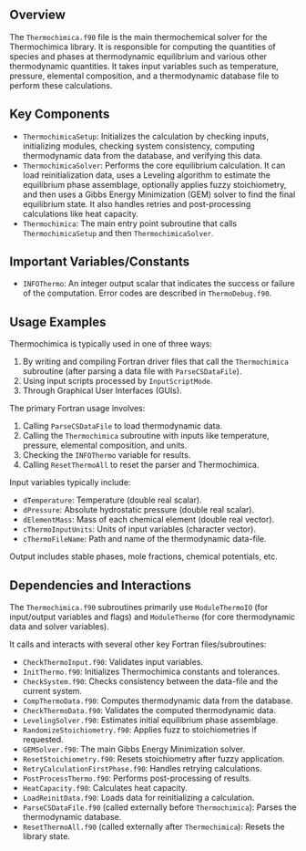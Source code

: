 ## Overview
The `Thermochimica.f90` file is the main thermochemical solver for the Thermochimica library. It is responsible for computing the quantities of species and phases at thermodynamic equilibrium and various other thermodynamic quantities. It takes input variables such as temperature, pressure, elemental composition, and a thermodynamic database file to perform these calculations.

## Key Components
- `ThermochimicaSetup`: Initializes the calculation by checking inputs, initializing modules, checking system consistency, computing thermodynamic data from the database, and verifying this data.
- `ThermochimicaSolver`: Performs the core equilibrium calculation. It can load reinitialization data, uses a Leveling algorithm to estimate the equilibrium phase assemblage, optionally applies fuzzy stoichiometry, and then uses a Gibbs Energy Minimization (GEM) solver to find the final equilibrium state. It also handles retries and post-processing calculations like heat capacity.
- `Thermochimica`: The main entry point subroutine that calls `ThermochimicaSetup` and then `ThermochimicaSolver`.

## Important Variables/Constants
- `INFOThermo`: An integer output scalar that indicates the success or failure of the computation. Error codes are described in `ThermoDebug.f90`.

## Usage Examples
Thermochimica is typically used in one of three ways:
1. By writing and compiling Fortran driver files that call the `Thermochimica` subroutine (after parsing a data file with `ParseCSDataFile`).
2. Using input scripts processed by `InputScriptMode`.
3. Through Graphical User Interfaces (GUIs).

The primary Fortran usage involves:
1. Calling `ParseCSDataFile` to load thermodynamic data.
2. Calling the `Thermochimica` subroutine with inputs like temperature, pressure, elemental composition, and units.
3. Checking the `INFOThermo` variable for results.
4. Calling `ResetThermoAll` to reset the parser and Thermochimica.

Input variables typically include:
- `dTemperature`: Temperature (double real scalar).
- `dPressure`: Absolute hydrostatic pressure (double real scalar).
- `dElementMass`: Mass of each chemical element (double real vector).
- `cThermoInputUnits`: Units of input variables (character vector).
- `cThermoFileName`: Path and name of the thermodynamic data-file.

Output includes stable phases, mole fractions, chemical potentials, etc.

## Dependencies and Interactions
The `Thermochimica.f90` subroutines primarily use `ModuleThermoIO` (for input/output variables and flags) and `ModuleThermo` (for core thermodynamic data and solver variables).

It calls and interacts with several other key Fortran files/subroutines:
- `CheckThermoInput.f90`: Validates input variables.
- `InitThermo.f90`: Initializes Thermochimica constants and tolerances.
- `CheckSystem.f90`: Checks consistency between the data-file and the current system.
- `CompThermoData.f90`: Computes thermodynamic data from the database.
- `CheckThermoData.f90`: Validates the computed thermodynamic data.
- `LevelingSolver.f90`: Estimates initial equilibrium phase assemblage.
- `RandomizeStoichiometry.f90`: Applies fuzz to stoichiometries if requested.
- `GEMSolver.f90`: The main Gibbs Energy Minimization solver.
- `ResetStoichiometry.f90`: Resets stoichiometry after fuzzy application.
- `RetryCalculationFirstPhase.f90`: Handles retrying calculations.
- `PostProcessThermo.f90`: Performs post-processing of results.
- `HeatCapacity.f90`: Calculates heat capacity.
- `LoadReinitData.f90`: Loads data for reinitializing a calculation.
- `ParseCSDataFile.f90` (called externally before `Thermochimica`): Parses the thermodynamic database.
- `ResetThermoAll.f90` (called externally after `Thermochimica`): Resets the library state.
